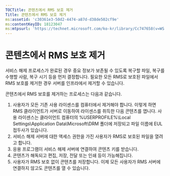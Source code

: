 ```yaml
---
TOCTitle: 콘텐츠에서 RMS 보호 제거
Title: 콘텐츠에서 RMS 보호 제거
ms:assetid: 'c30361e3-50d2-4474-a87d-d38de502cf9e'
ms:contentKeyID: 18123047
ms:mtpsurl: 'https://technet.microsoft.com/ko-kr/library/Cc747658(v=WS.10)'
---
```


콘텐츠에서 RMS 보호 제거
========================

서비스 해제 프로세스가 완료된 경우 중요 정보가 보존될 수 있도록 복구할 파일, 복구를 수행할 사람, 복구 시기 등을 먼저 결정합니다. 필요한 모든 RMS로 보호된 파일에서 RMS 보호를 제거한 경우 서버를 인프라에서 제거할 수 있습니다.

콘텐츠에서 RMS 보호를 제거하는 프로세스는 다음과 같습니다.

1.  사용자가 모든 기존 사용 라이센스를 컴퓨터에서 제거해야 합니다. 이렇게 하면 RMS 클라이언트가 서버로 이동하여 라이센스를 취득한 다음 콘텐츠를 엽니다. 사용 라이센스는 클라이언트 컴퓨터의 %USERPROFILE%\\Local Settings\\Application Data\\Microsoft\\DRM 폴더에 저장되고 파일 이름에 EUL 접두사가 있습니다.
2.  서비스 해제 서버에 대한 액세스 권한을 가진 사용자가 RMS로 보호된 파일을 열려고 합니다.
3.  응용 프로그램이 서비스 해제 서버에 연결하여 콘텐츠 키를 받습니다.
4.  콘텐츠가 해독되고 편집, 저장, 전달 또는 인쇄 등이 가능해집니다.
5.  사용자가 RMS 보호 없이 콘텐츠를 저장합니다. 이제 모든 사용자가 RMS 서버에 연결하지 않고도 콘텐츠를 열 수 있습니다.
